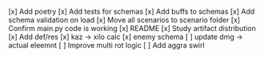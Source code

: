 [x] Add poetry
[x] Add tests for schemas
[x] Add buffs to schemas
[x] Add schema validation on load
[x] Move all scenarios to scenario folder
[x] Confirm main.py code is working
[x] README
[x] Study artifact distribution
[x] Add def/res
[x] kaz -> xilo calc
[x] enemy schema
[ ] update dmg -> actual eleemnt
[ ] Improve multi rot logic
[ ] Add aggra swirl